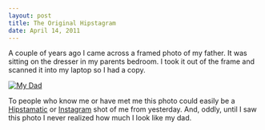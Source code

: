 ```yaml
---
layout: post
title: The Original Hipstagram
date: April 14, 2011
--- 
```


A couple of years ago I came across a framed photo of my father. It was sitting on the dresser in my parents bedroom. I took it out of the frame and scanned it into my laptop so I had a copy. 

[![My Dad](http://farm4.static.flickr.com/3579/3434756403_57bb8694ca.jpg)](http://www.flickr.com/photos/sandw/3434756403/)

To people who know me or have met me this photo could easily be a [Hipstamatic](http://hipstamaticapp.com/) or [Instagram](http://instagr.am/) shot of me from yesterday. And, oddly, until I saw this photo I never realized how much I look like my dad.